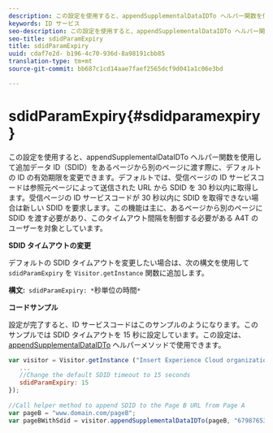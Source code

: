 ```yaml
---
description: この設定を使用すると、appendSupplementalDataIDTo ヘルパー関数を使用して追加データ ID（SDID）をあるページから別のページに渡す際に、デフォルトの ID の有効期限を変更できます。デフォルトでは、受信ページの ID サービスコードは参照元ページによって送信された URL から SDID を 30 秒以内に取得します。受信ページの ID サービスコードが 30 秒以内に SDID を取得できない場合は新しい SDID を要求します。この機能は主に、あるページから別のページに SDID を渡す必要があり、このタイムアウト間隔を制御する必要がある A4T のユーザーを対象としています。
keywords: ID サービス
seo-description: この設定を使用すると、appendSupplementalDataIDTo ヘルパー関数を使用して追加データ ID（SDID）をあるページから別のページに渡す際に、デフォルトの ID の有効期限を変更できます。デフォルトでは、受信ページの ID サービスコードは参照元ページによって送信された URL から SDID を 30 秒以内に取得します。受信ページの ID サービスコードが 30 秒以内に SDID を取得できない場合は新しい SDID を要求します。この機能は主に、あるページから別のページに SDID を渡す必要があり、このタイムアウト間隔を制御する必要がある A4T のユーザーを対象としています。
seo-title: sdidParamExpiry
title: sdidParamExpiry
uuid: cdaf7e2d- b196-4c70-936d-8a98191cbb85
translation-type: tm+mt
source-git-commit: bb687c1cd14aae7faef2565dcf9d041a1c06e3bd

---
```



# sdidParamExpiry{#sdidparamexpiry}

この設定を使用すると、appendSupplementalDataIDTo ヘルパー関数を使用して追加データ ID（SDID）をあるページから別のページに渡す際に、デフォルトの ID の有効期限を変更できます。デフォルトでは、受信ページの ID サービスコードは参照元ページによって送信された URL から SDID を 30 秒以内に取得します。受信ページの ID サービスコードが 30 秒以内に SDID を取得できない場合は新しい SDID を要求します。この機能は主に、あるページから別のページに SDID を渡す必要があり、このタイムアウト間隔を制御する必要がある A4T のユーザーを対象としています。

**SDID タイムアウトの変更**

デフォルトの SDID タイムアウトを変更したい場合は、次の構文を使用して `sdidParamExpiry` を `Visitor.getInstance` 関数に追加します。

**構文:**` sdidParamExpiry: *`秒単位の時間`*`

**コードサンプル**

設定が完了すると、ID サービスコードはこのサンプルのようになります。このサンプルでは SDID タイムアウトを 15 秒に設定しています。この設定は、[appendSupplementalDataIDTo](../../mcvid-library/mcvid-get-set/mcvid-appendsupplementaldataidto.md#reference-65d09de6fde0418f8c62fa79304a755d) ヘルパーメソッドで使用できます。

```js
var visitor = Visitor.getInstance ("Insert Experience Cloud organization ID here",{ 
   ... 
   //Change the default SDID timeout to 15 seconds 
   sdidParamExpiry: 15 
}); 
 
//Call helper method to append SDID to the Page B URL from Page A 
var pageB = "www.domain.com/pageB"; 
var pageBWithSdid = visitor.appendSupplementalDataIDTo(pageB, "67987653465787219"); 
```

